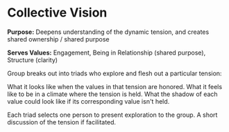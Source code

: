 # Collective Vision 

**Purpose:** Deepens understanding of the dynamic tension, and creates shared ownership \/ shared purpose

**Serves Values:** Engagement, Being in Relationship \(shared purpose\), Structure \(clarity\)

Group breaks out into triads who explore and flesh out a particular tension:

What it looks like when the values in that tension are honored.
What it feels like to be in a climate where the tension is held.
What the shadow of each value could look like if its corresponding value isn't held.

Each triad selects one person to present exploration to the group. A short discussion of the tension if facilitated.

